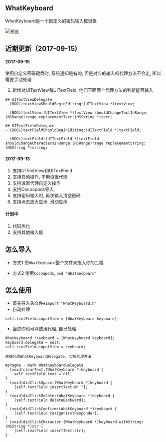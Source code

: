 ## WhatKeyboard


WhatKeyboard是一个自定义的密码输入框键盘

![预览](http://oak4eha4y.bkt.clouddn.com/WhatKeyboard.png)        
 
## 近期更新（2017-09-15)

#### 2017-09-15
使用自定义密码键盘时, 系统通知是有的, 但是对应的输入框代理方法不会走, 所以需要手动处理.
1. 新增对UITextView和UITextField, 他们下面两个代理方法的判断能否输入

```
## UITextViewDelegate
- (BOOL)textViewShouldBeginEditing:(UITextView *)textView;

- (BOOL)textView:(UITextView *)textView shouldChangeTextInRange:(NSRange)range replacementText:(NSString *)text;

## UITextFieldDelegate
- (BOOL)textFieldShouldBeginEditing:(UITextField *)textField; 

- (BOOL)textField:(UITextField *)textField shouldChangeCharactersInRange:(NSRange)range replacementString:(NSString *)string; 
```

#### 2017-09-13

1. 支持UITextView和UITextField
2. 支持自动操作, 不用设置代理
3. 支持设置代理自定义操作
4. 支持Cocoapods导入
5. 支持密码输入时, 再次输入清空密码
6. 支持点击放大显示, 滑动显示

#### 计划中

1. 代码优化
2. 支持其他输入框
             

## 怎么导入

* 方式1
把`WhatKeyboard`整个文件夹拖入你的工程

* 方式2
使用`Cocoapods`, `pod 'WhatKeyboard'`

## 怎么使用
* 首先导入头文件`#import "WhatKeyboard.h"`
* 自动处理

```
self.textField.inputView = [WhatKeyboard keyboard];
```

* 当然你也可以使用代理, 自己处理

```
WhatKeyboard *keyboard = [WhatKeyboard keyboard];
keyboard.delegate = self;
self.textField.inputView = keyboard;

遵循代理WhatKeyboardDelegate, 实现代理方法

#pragma - mark WhatKeyboardDelegate
- (void)clearText:(WhatKeyboard *)keyboard {
    self.textField.text = nil;
}
- (void)didClickSpace:(WhatKeyboard *)keyboard {
    [self.textField insertText:@" "];
}
- (void)didClickDelete:(WhatKeyboard *)keyboard {
    [self.textField deleteBackward];
}
- (void)didClickConfirm:(WhatKeyboard *)keyboard {
    [self.textField resignFirstResponder];
}
- (void)didClickCharacter:(WhatKeyboard *)keyboard withString:(NSString *)str {
    [self.textField insertText:str];
}
```

